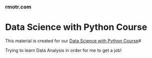 ### rmotr.com
# Data Science with Python Course

This material is created for our [Data Science with Python Course](https://rmotr.com/data-science-python-course)#

Trying to learn Data Analysis in order for me to get a job!

